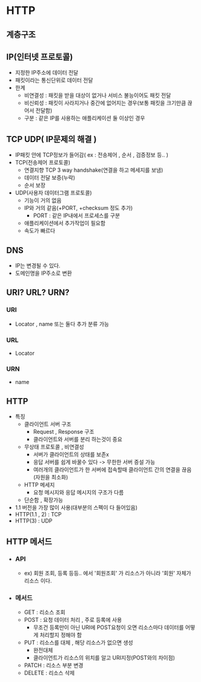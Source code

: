 # HTTP

## 계층구조


## IP(인터넷 프로토콜)
- 지정한 IP주소에 데이터 전달
- 패킷이라는 통신단위로 데이터 전달
- 한계
  - 비연결성 : 패킷을 받을 대상이 없거나 서비스 불능이어도 패킷 전달
  - 비신뢰성 : 패킷이 사라지거나 중간에 없어지는 경우(보통 패킷을 크기만큼 끊어서 전달함)
  - 구분 : 같은 IP를 사용하는 애플리케이션 둘 이상인 경우

## TCP UDP( IP문제의 해결 )
- IP패킷 안에 TCP정보가 들어감( ex : 전송제어 , 순서 , 검증정보 등.. )
- TCP(전송제어 프로토콜)
  - 연결지향 TCP 3 way handshake(연결을 하고 메세지를 보냄)
  - 데이터 전달 보증(누락)
  - 순서 보장
- UDP(사용자 데이터그램 프로토콜)
  - 기능이 거의 없음
  - IP와 거의 같음(+PORT, +checksum 정도 추가)
    - PORT : 같은 IP내에서 프로세스를 구분
  - 애플리케이션에서 추가작업이 필요함
  - 속도가 빠르다

## DNS
- IP는 변경될 수 있다.
- 도메인명을 IP주소로 변환

## URI? URL? URN?
### URI
  - Locator , name 또는 둘다 추가 분류 가능
### URL
  - Locator
### URN
  - name

## HTTP
  - 특징
    - 클라이언트 서버 구조
      - Request , Response 구조
      - 클라이언트와 서버를 분리 하는것이 중요
    - 무상태 프로토콜 , 비연결성
      - 서버가 클라이언트의 상태를 보존x
      - 응답 서버를 쉽게 바꿀수 있다 -> 무한한 서버 증설 가능
      - 여러개의 클라이언트가 한 서버에 접속할때 클라이언트 간의 연결을 끊음(자원을 최소화) 
    - HTTP 메세지
      - 요청 메시지와 응답 메시지의 구조가 다름 
    - 단순함 , 확장가능
  - 1.1 버전을 가장 많이 사용(대부분의 스펙이 다 들어있음)
  - HTTP(1.1 , 2) : TCP
  - HTTP(3) : UDP

## HTTP 메서드
  - ### API
    - ex) 회원 조회, 등록 등등.. 에서 '회원조회' 가 리소스가 아니라 '회원' 자체가 리소스 이다.
  - ### 메서드
    - GET : 리소스 조회
    - POST : 요청 데이터 처리 , 주로 등록에 사용
      - 무조건 등록만이 아닌 URI에 POST요청이 오면 리소스마다 데이터를 어떻게 처리할지 정해야 함
    - PUT : 리소스를 대체 , 해당 리소스가 없으면 생성
      - 완전대체
      - 클라이언트가 리소스의 위치를 알고 URI지정(POST와의 차이점)
    - PATCH : 리소스 부분 변경
    - DELETE : 리소스 삭제





